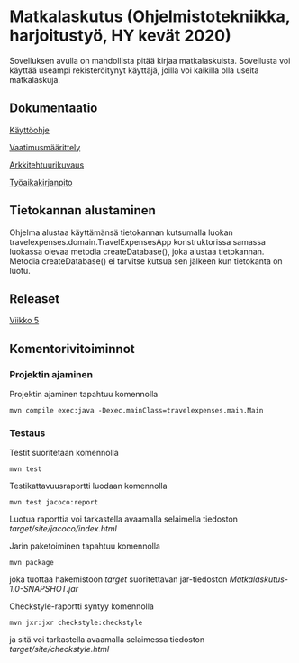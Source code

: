 # Matkalaskutus (Ohjelmistotekniikka, harjoitustyö, HY kevät 2020)

Sovelluksen avulla on mahdollista pitää kirjaa matkalaskuista. Sovellusta voi käyttää useampi rekisteröitynyt 
käyttäjä, joilla voi kaikilla olla useita matkalaskuja.

## Dokumentaatio
[Käyttöohje](https://github.com/AgdaHTH/matkalasku/blob/master/dokumentaatio/kayttoohje.md)

[Vaatimusmäärittely](https://github.com/AgdaHTH/matkalasku/blob/master/dokumentaatio/vaatimusmaarittely.md)

[Arkkitehtuurikuvaus](https://github.com/AgdaHTH/matkalasku/blob/master/dokumentaatio/arkkitehtuuri.md)

[Työaikakirjanpito](https://github.com/AgdaHTH/matkalasku/blob/master/dokumentaatio/tuntikirjanpito.md)


## Tietokannan alustaminen

Ohjelma alustaa käyttämänsä tietokannan kutsumalla luokan travelexpenses.domain.TravelExpensesApp 
konstruktorissa samassa luokassa olevaa metodia createDatabase(), joka alustaa tietokannan.
Metodia createDatabase() ei tarvitse kutsua sen jälkeen kun tietokanta on luotu.

## Releaset

[Viikko 5](https://github.com/AgdaHTH/matkalasku/releases/tag/viikko5)

## Komentorivitoiminnot

### Projektin ajaminen

Projektin ajaminen tapahtuu komennolla

    mvn compile exec:java -Dexec.mainClass=travelexpenses.main.Main

### Testaus
Testit suoritetaan komennolla

    mvn test

Testikattavuusraportti luodaan komennolla 

    mvn test jacoco:report

Luotua raporttia voi tarkastella avaamalla selaimella tiedoston *target/site/jacoco/index.html*

Jarin paketoiminen tapahtuu komennolla

    mvn package

joka tuottaa hakemistoon *target* suoritettavan jar-tiedoston *Matkalaskutus-1.0-SNAPSHOT.jar*

Checkstyle-raportti syntyy komennolla

    mvn jxr:jxr checkstyle:checkstyle

ja sitä voi tarkastella avaamalla selaimessa tiedoston *target/site/checkstyle.html*
